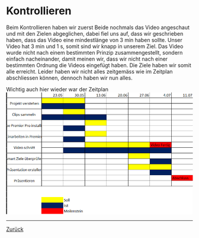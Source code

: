 # Kontrollieren

Beim Kontrollieren haben wir zuerst Beide nochmals das Video angeschaut und mit den Zielen abgeglichen, dabei fiel uns auf, dass wir geschrieben haben, dass das Video eine mindestlänge von 3 min haben sollte. Unser Video hat 3 min und 1 s, somit sind wir knapp in unserem Ziel. Das Video wurde nicht nach einem bestimmten Prinzip zusammengestellt, sondern einfach nacheinander, damit meinen wir, dass wir nicht nach einer bestimmten Ordnung die Videos eingefügt haben. Die Ziele haben wir somit alle erreicht. Leider haben wir nicht alles zeitgemäss wie im Zeitplan abschliessen können, dennoch haben wir nun alles.  


Wichtig auch hier wieder war der Zeitplan
![Zeitplan](assets/Zeitplan.png)


--------------------------------------------------------------------------
[Zurück](README.md)